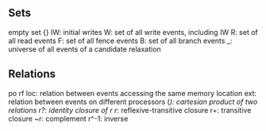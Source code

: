 ## Sets

empty set {}
IW: initial writes
W: set of all write events, including IW
R: set of all read events
F: set of all fence events
B: set of all branch events
_: universe of all events of a candidate relaxation

## Relations
po
rf
loc: relation between events accessing the same memory location
ext: relation between events on different processors
(*): cartesian product of two relations
r?: identity closure of r
r*: reflexive-transitive closure
r+: transitive closure
~r: complement
r^-1: inverse
